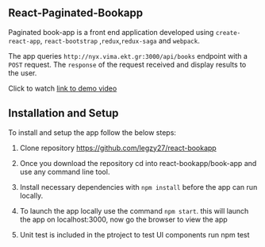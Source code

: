 ## React-Paginated-Bookapp

Paginated book-app is a front end application developed using `create-react-app`, `react-bootstrap` ,`redux`,`redux-saga` and `webpack`.

The app queries `http://nyx.vima.ekt.gr:3000/api/books`  endpoint with a `POST` request. The `response` of the request received and display results to the user. 

Click to watch [link to demo video](https://www.screencast.com/t/IdEoLCsJr2us)

## Installation and Setup

To install and setup the app follow the below steps:

1. Clone repository https://github.com/legzy27/react-bookapp
   
2. Once you download the repository cd into react-bookapp/book-app and use any command line tool.

3. Install necessary dependencies with `npm install` before the app can run locally.
   
4. To launch the app locally use the command `npm start`. this will launch the app on localhost:3000, now go the browser to view the app
   
5. Unit test is included in the ptroject to test UI components run npm test
